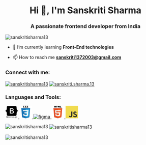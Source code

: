 <h1 align="center">Hi 👋, I'm Sanskriti Sharma</h1>
<h3 align="center">A passionate frontend developer from India</h3>

<p align="left"> <img src="https://komarev.com/ghpvc/?username=sanskritisharma13&label=Profile%20views&color=0e75b6&style=flat" alt="sanskritisharma13" /> </p>

- 🌱 I’m currently learning **Front-End technologies**

- 📫 How to reach me **sanskriti1372003@gmail.com**

<h3 align="left">Connect with me:</h3>
<p align="left">
<a href="https://linkedin.com/in/sanskritisharma13" target="blank"><img align="center" src="https://raw.githubusercontent.com/rahuldkjain/github-profile-readme-generator/master/src/images/icons/Social/linked-in-alt.svg" alt="sanskritisharma13" height="30" width="40" /></a>
<a href="https://instagram.com/sanskriti.sharma.13" target="blank"><img align="center" src="https://raw.githubusercontent.com/rahuldkjain/github-profile-readme-generator/master/src/images/icons/Social/instagram.svg" alt="sanskriti.sharma.13" height="30" width="40" /></a>
</p>

<h3 align="left">Languages and Tools:</h3>
<p align="left"> <a href="https://getbootstrap.com" target="_blank" rel="noreferrer"> <img src="https://raw.githubusercontent.com/devicons/devicon/master/icons/bootstrap/bootstrap-plain-wordmark.svg" alt="bootstrap" width="40" height="40"/> </a> <a href="https://www.w3schools.com/css/" target="_blank" rel="noreferrer"> <img src="https://raw.githubusercontent.com/devicons/devicon/master/icons/css3/css3-original-wordmark.svg" alt="css3" width="40" height="40"/> </a> <a href="https://www.figma.com/" target="_blank" rel="noreferrer"> <img src="https://www.vectorlogo.zone/logos/figma/figma-icon.svg" alt="figma" width="40" height="40"/> </a> <a href="https://www.w3.org/html/" target="_blank" rel="noreferrer"> <img src="https://raw.githubusercontent.com/devicons/devicon/master/icons/html5/html5-original-wordmark.svg" alt="html5" width="40" height="40"/> </a> <a href="https://developer.mozilla.org/en-US/docs/Web/JavaScript" target="_blank" rel="noreferrer"> <img src="https://raw.githubusercontent.com/devicons/devicon/master/icons/javascript/javascript-original.svg" alt="javascript" width="40" height="40"/> </a> </p>

<p><img align="left" src="https://github-readme-stats.vercel.app/api/top-langs?username=sanskritisharma13&show_icons=true&locale=en&layout=compact" alt="sanskritisharma13" /></p>

<p>&nbsp;<img align="center" src="https://github-readme-stats.vercel.app/api?username=sanskritisharma13&show_icons=true&locale=en" alt="sanskritisharma13" /></p>

<p><img align="center" src="https://github-readme-streak-stats.herokuapp.com/?user=sanskritisharma13&" alt="sanskritisharma13" /></p>
